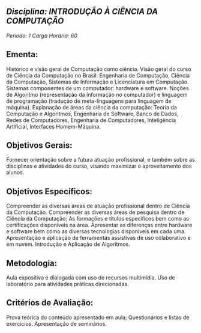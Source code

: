 ## *Disciplina: _INTRODUÇÃO À CIÊNCIA DA COMPUTAÇÃO_*
*Periodo: _1_*
*Carga Horária: _60_*
 
## Ementa:
Histórico e visão geral de Computação como ciência. Visão geral do curso de Ciência da Computação no Brasil: Engenharia de Computação, Ciência da Computação, Sistemas de Informação e Licenciatura em Computação. Sistemas componentes de um computador: hardware e software. Noções de Algoritmo (representação da informação no computador) e linguagem de programação (tradução de meta-linguagens para linguagem de máquina). Explanação de áreas da ciência da computação: Teoria da Computação e Algoritmos, Engenharia de Software, Banco de Dados, Redes de Computadores, Engenharia de Computadores, Inteligência Artificial, Interfaces Homem-Máquina.
 
## Objetivos Gerais:
Fornecer orientação sobre a futura atuação profissional, e também sobre as disciplinas e atividades do curso, visando maximizar o aproveitamento dos alunos.
 
## Objetivos Específicos:
Compreender as diversas áreas de atuação profissional dentro de Ciência da Computação. Compreender as diversas áreas de pesquisa dentro de Ciência da Computação; As formações e títulos específicos bem como as certificações disponíveis na área. Apresentar as diferenças entre hardware e software bem como as diversas tecnologias disponíveis em cada uma. Apresentação e aplicação de ferramentas assistivas de uso colaborativo e em nuvem. Introdução e Aplicação de Algoritmos.
 
## Metodologia:
 Aula expositiva e dialogada com uso de recursos multimídia. Uso de laboratório para atividades práticas direcionadas.
 
## Critérios de Avaliação:
Prova teórica do conteúdo apresentado em aula; Questionários e listas de exercícios. Apresentação de seminários.